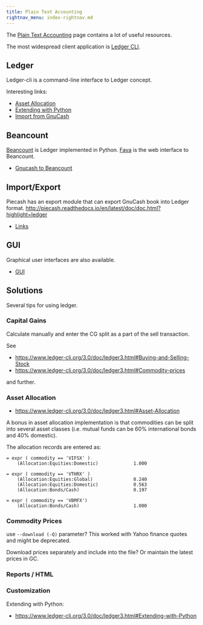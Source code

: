 ```yaml
---
title: Plain Text Accounting
rightnav_menu: index-rightnav.md
---
```


The [Plain Text Accounting](http://plaintextaccounting.org/) page contains a lot of useful resources.

The most widespread client application is [Ledger CLI](http://ledger-cli.org/).

## Ledger

Ledger-cli is a command-line interface to Ledger concept.

Interesting links:

- [Asset Allocation](https://www.ledger-cli.org/3.0/doc/ledger3.html#Asset-Allocation)
- [Extending with Python](https://www.ledger-cli.org/3.0/doc/ledger3.html#Extending-with-Python)
- [Import from GnuCash](https://github.com/MatzeB/pygnucash)

## Beancount

[Beancount](https://github.com/beancount/beancount) is Ledger implemented in Python.
[Fava](https://github.com/beancount/fava) is the web interface to Beancount.

- [Gnucash to Beancount](https://github.com/henriquebastos/gnucash-to-beancount)

## Import/Export

Piecash has an export module that can export GnuCash book into Ledger format.
http://piecash.readthedocs.io/en/latest/doc/doc.html?highlight=ledger

- [Links](http://plaintextaccounting.org/#data-importconversion)

## GUI

Graphical user interfaces are also available.

- [GUI](http://plaintextaccounting.org/#ui-console)

## Solutions

Several tips for using ledger.

### Capital Gains

Calculate manually and enter the CG split as a part of the sell transaction.

See

- https://www.ledger-cli.org/3.0/doc/ledger3.html#Buying-and-Selling-Stock
- https://www.ledger-cli.org/3.0/doc/ledger3.html#Commodity-prices

and further.

### Asset Allocation

- https://www.ledger-cli.org/3.0/doc/ledger3.html#Asset-Allocation

A bonus in asset allocation implementation is that commodities can be split into several asset classes (i.e. mutual funds can be 60% international bonds and 40% domestic).

The allocation records are entered as:
```
= expr ( commodity == 'VIFSX' )
    (Allocation:Equities:Domestic)             1.000

= expr ( commodity == 'VTHRX' )
    (Allocation:Equities:Global)               0.240
    (Allocation:Equities:Domestic)             0.563
    (Allocation:Bonds/Cash)                    0.197

= expr ( commodity == 'VBMFX')
    (Allocation:Bonds/Cash)                    1.000
```    

### Commodity Prices

use `--download (-Q)` parameter? This worked with Yahoo finance quotes and might be deprecated.

Download prices separately and include into the file? Or maintain the latest prices in GC.

### Reports / HTML

### Customization

Extending with Python:

- https://www.ledger-cli.org/3.0/doc/ledger3.html#Extending-with-Python
